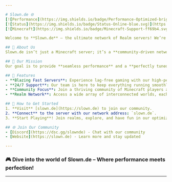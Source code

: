 ```yaml
---

# Slown.de 🌐
[![Performance](https://img.shields.io/badge/Performance-Optimized-brightgreen.svg)](https://slown.de)
[![Status](https://img.shields.io/badge/Status-Online-blue.svg)](https://slown.de)
[![Minecraft](https://img.shields.io/badge/Minecraft-Support-ff69b4.svg)](https://slown.de)

Welcome to **Slown.de** – the ultimate network of Realm servers! We’re all about providing the best-in-class Minecraft experience, with an unwavering focus on **performance** and **perfection**.

## 🌌 About Us
Slown.de isn’t just a Minecraft server; it’s a **community-driven network** designed for Minecraft enthusiasts who value smooth gameplay, reliability, and a rich in-game experience. With our powerful Realm servers, we strive to create an environment where players can fully immerse themselves, free from lag and other interruptions.

## 🎯 Our Mission
Our goal is to provide **seamless performance** and a **perfectly tuned experience** for all players. We meticulously monitor, optimize, and enhance our servers to ensure they remain stable and fast, even under heavy load.

## 🚀 Features
- **Blazing Fast Servers**: Experience lag-free gaming with our high-performance servers.
- **24/7 Support**: Our team is here to keep everything running smoothly and assist with any issues.
- **Community Focus**: Join a thriving community of Minecraft players and creators.
- **Realm Network**: Access a wide array of interconnected worlds, each tailored for an incredible experience.

## 🔧 How to Get Started
1. **Visit** [slown.de](https://slown.de) to join our community.
2. **Connect** to the server with our network address: `slown.de`.
3. **Start Playing**! Join realms, explore, and have fun in our optimized worlds.

## 🌐 Join Our Community
- [Discord](https://dsc.gg/slownde) - Chat with our community
- [Website](https://slown.de) - Learn more and stay updated

---
```


### 🎮 Dive into the world of **Slown.de** – Where performance meets perfection!

---
